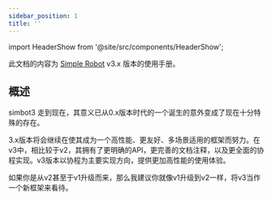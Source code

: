 ```yaml
---
sidebar_position: 1
title: ''
---
```



import HeaderShow from '@site/src/components/HeaderShow';

<HeaderShow />

此文档的内容为 [Simple Robot](https://github.com/ForteScarlet/simpler-robot) v3.x 版本的使用手册。



## 概述
simbot3 走到现在，其意义已从0.x版本时代的一个诞生的意外变成了现在十分特殊的存在。

3.x版本将会继续在使其成为一个高性能、更友好、多场景适用的框架而努力。在v3中，相比较于v2，其拥有了更明确的API，更完善的文档注释，以及更全面的协程实现。v3版本以协程为主要实现方向，提供更加高性能的使用体验。

如果你是从v2甚至于v1升级而来，那么我建议你就像v1升级到v2一样，将v3当作一个新框架来看待。




